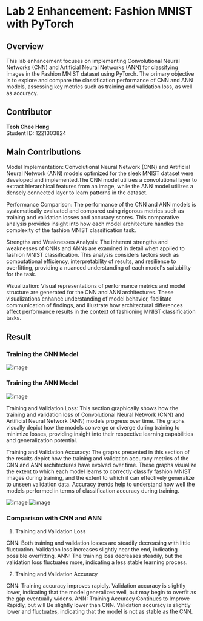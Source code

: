 # Lab 2 Enhancement: Fashion MNIST with PyTorch

## Overview
This lab enhancement focuses on implementing Convolutional Neural Networks (CNN) and Artificial Neural Networks (ANN) for classifying images in the Fashion MNIST dataset using PyTorch. The primary objective is to explore and compare the classification performance of CNN and ANN models, assessing key metrics such as training and validation loss, as well as accuracy.

## Contributor

**Teoh Chee Hong**  
Student ID: 1221303824

## Main Contributions
Model Implementation: Convolutional Neural Network (CNN) and Artificial Neural Network (ANN) models optimized for the sleek MNIST dataset were developed and implemented.The CNN model utilizes a convolutional layer to extract hierarchical features from an image, while the ANN model utilizes a densely connected layer to learn patterns in the dataset.

Performance Comparison: The performance of the CNN and ANN models is systematically evaluated and compared using rigorous metrics such as training and validation losses and accuracy scores. This comparative analysis provides insight into how each model architecture handles the complexity of the fashion MNIST classification task.

Strengths and Weaknesses Analysis: The inherent strengths and weaknesses of CNNs and ANNs are examined in detail when applied to fashion MNIST classification. This analysis considers factors such as computational efficiency, interpretability of results, and resilience to overfitting, providing a nuanced understanding of each model's suitability for the task.

Visualization: Visual representations of performance metrics and model structure are generated for the CNN and ANN architectures. These visualizations enhance understanding of model behavior, facilitate communication of findings, and illustrate how architectural differences affect performance results in the context of fashioning MNIST classification tasks.

## Result
### Training the CNN Model
![image](https://github.com/Heng12312/Machine-Learning-Project/assets/66999030/3a5af800-d241-4ad5-adca-d8613940f0f8)

### Training the ANN Model
![image](https://github.com/Heng12312/Machine-Learning-Project/assets/66999030/b14be20c-7852-4454-931b-abe0a387048d)

Training and Validation Loss: This section graphically shows how the training and validation loss of Convolutional Neural Network (CNN) and Artificial Neural Network (ANN) models progress over time. The graphs visually depict how the models converge or diverge during training to minimize losses, providing insight into their respective learning capabilities and generalization potential.

Training and Validation Accuracy: The graphs presented in this section of the results depict how the training and validation accuracy metrics of the CNN and ANN architectures have evolved over time. These graphs visualize the extent to which each model learns to correctly classify fashion MNIST images during training, and the extent to which it can effectively generalize to unseen validation data. Accuracy trends help to understand how well the models performed in terms of classification accuracy during training.

![image](https://github.com/Heng12312/Machine-Learning-Project/assets/66999030/3ed83d32-11f1-40b2-9540-309f3f5f1542)
![image](https://github.com/Heng12312/Machine-Learning-Project/assets/66999030/bd58230e-47fe-4402-94db-b31ab7050914)

### Comparison with CNN and ANN
1. Training and Validation Loss

CNN: Both training and validation losses are steadily decreasing with little fluctuation. Validation loss increases slightly near the end, indicating possible overfitting.
ANN: The training loss decreases steadily, but the validation loss fluctuates more, indicating a less stable learning process.

2. Training and Validation Accuracy

CNN: Training accuracy improves rapidly. Validation accuracy is slightly lower, indicating that the model generalizes well, but may begin to overfit as the gap eventually widens.
ANN: Training Accuracy Continues to Improve Rapidly, but will Be slightly lower than CNN. Validation accuracy is slightly lower and fluctuates, indicating that the model is not as stable as the CNN.
